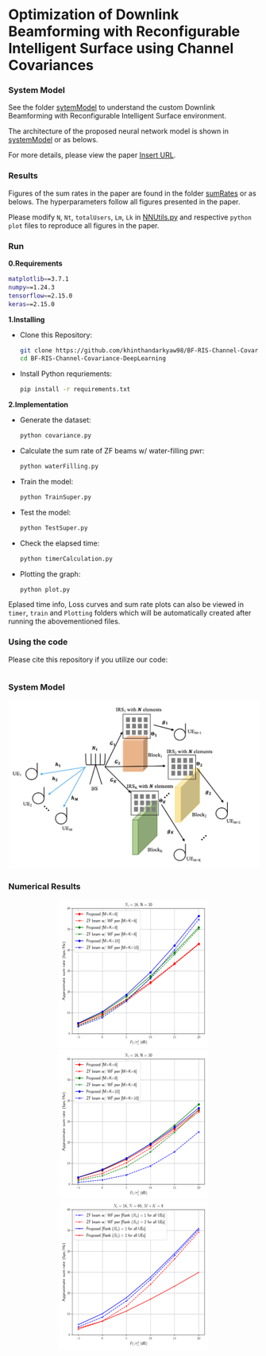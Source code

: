 # Optimization of Downlink Beamforming with Reconfigurable Intelligent Surface using Channel Covariances

### System Model

See the folder [sytemModel](./systemModel/fig1.png) to understand the custom Downlink Beamforming with Reconfigurable Intelligent Surface environment.

The architecture of the proposed neural network model is shown in [systemModel](/systemModel/modelArchitecture.png) or as belows.

For more details, please view the paper [Insert URL]().

### Results
Figures of the sum rates in the paper are found in the folder [sumRates](./sumRates/) or as belows.  The hyperparameters follow all figures presented in the paper. 

Please modify `N`, `Nt`, `totalUsers`, `Lm`, `Lk` in [NNUtils.py](./NNUtils.py) and respective `python` `plot` files to reproduce all figures in the paper.


### Run
**0.Requirements**
```bash
matplotlib==3.7.1
numpy==1.24.3
tensorflow==2.15.0
keras==2.15.0
```

**1.Installing**
* Clone this Repository:
    ```bash 
    git clone https://github.com/khinthandarkyaw98/BF-RIS-Channel-Covariance-DeepLearning.git
    cd BF-RIS-Channel-Covariance-DeepLearning
    ```
* Install Python requriements:
    ```bash
    pip install -r requirements.txt
    ```

**2.Implementation**
* Generate the dataset:
  ```bash 
  python covariance.py
  ```

* Calculate the sum rate of ZF beams w/ water-filling pwr:
  ```bash 
  python waterFilling.py
  ```

* Train the model: 
  ```bash
  python TrainSuper.py
  ```

* Test the model:
  ```bash
  python TestSuper.py
  ```

* Check the elapsed time:
  ```bash 
  python timerCalculation.py
  ```
  
* Plotting the graph:
  ```bash
  python plot.py
  ```
  
Eplased time info, Loss curves and sum rate plots can also be viewed in `timer`, `train` and  `Plotting` folders which will be automatically created after running the abovementioned files.

### Using the code
Please cite this repository if you utilize our code:
```
```

### System Model
<div align="center">
  <img src="https://github.com/khinthandarkyaw98/BF-RIS-Channel-Covariance-DeepLearning/blob/main/systemModel/fig1.png">
</div>

### Numerical Results
<div align="center">
  <img src="https://github.com/khinthandarkyaw98/BF-RIS-Channel-Covariance-DeepLearning/blob/main/sumRates/fig2.png" style="width:300px; height:300px">
  <img src="https://github.com/khinthandarkyaw98/BF-RIS-Channel-Covariance-DeepLearning/blob/main/sumRates/fig3.png" style="width:300px; height:300px">
  <img src="https://github.com/khinthandarkyaw98/BF-RIS-Channel-Covariance-DeepLearning/blob/main/sumRates/fig4.png" style="width:300px; height:300px">
</div>

